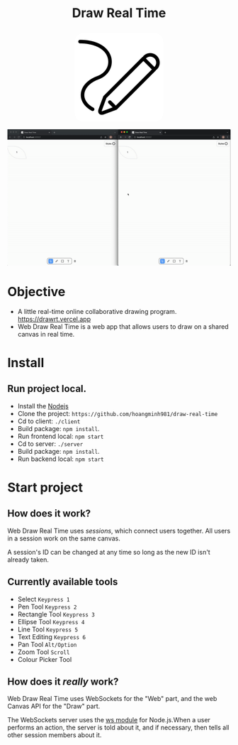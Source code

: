 <h1 align="center">
  <p>Draw Real Time</p>
</h1>
<a href="https://drawrt.vercel.app/"><p align="center"><img style="border-radius:20px;" src="./client/public/index.png"/></p></a>

![Draw](./client/public/demo.gif)

# Objective
- A little real-time online collaborative drawing program. <https://drawrt.vercel.app>
- Web Draw Real Time is a web app that allows users to draw on a shared canvas in real time.
# Install
## Run project local.
- Install the [Nodejs](https://nodejs.org/en/download/)
- Clone the project: `https://github.com/hoangminh981/draw-real-time`
- Cd to client: `./client`
- Build package: `npm install`.
- Run frontend local: `npm start`
- Cd to server: `./server`
- Build package: `npm install`.
- Run backend local: `npm start`
# Start project
## How does it work?
Web Draw Real Time uses *sessions*, which connect users together.
All users in a session work on the same canvas.

A session's ID can be changed at any time so long as the new ID isn't already taken.

## Currently available tools
- Select `Keypress 1`
- Pen Tool `Keypress 2`
- Rectangle Tool `Keypress 3`
- Ellipse Tool `Keypress 4`
- Line Tool `Keypress 5`
- Text Editing `Keypress 6`
- Pan Tool `Alt/Option`
- Zoom Tool `Scroll`
- Colour Picker Tool

## How does it *really* work?
Web Draw Real Time uses WebSockets for the "Web" part, and the web Canvas API for the "Draw" part.

The WebSockets server uses the [ws module] for Node.js.When a user performs an action, the server is told about it, and if necessary, then tells all other session members about it.

[ws module]: https://github.com/websockets/ws
